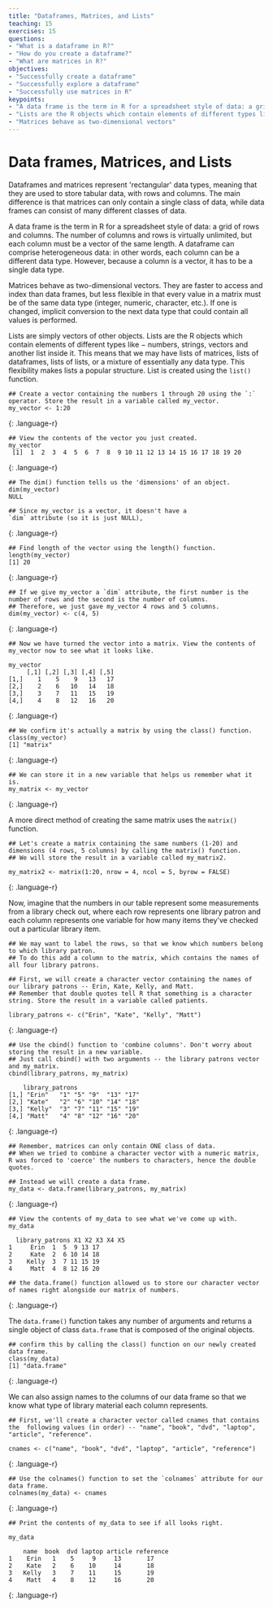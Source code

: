 ```yaml
---
title: "Dataframes, Matrices, and Lists"
teaching: 15
exercises: 15
questions:
- "What is a dataframe in R?"
- "How do you create a dataframe?"
- "What are matrices in R?"
objectives:
- "Successfully create a dataframe"
- "Successfully explore a dataframe"
- "Successfully use matrices in R"
keypoints:
- "A data frame is the term in R for a spreadsheet style of data: a grid of rows and columns."
- "Lists are the R objects which contain elements of different types like − numbers, strings, vectors and another list inside it."
- "Matrices behave as two-dimensional vectors"
---
```


# Data frames, Matrices, and Lists
Dataframes and matrices represent 'rectangular' data types, meaning that they are used to store tabular data, with rows and columns. The main difference is that matrices can only contain a single class of data, while data frames can consist of many different classes of data.

A data frame is the term in R for a spreadsheet style of data: a grid of rows and columns. The number of columns and rows is virtually unlimited, but each column must be a vector of the same length. A dataframe can comprise heterogeneous data: in other words, each column can be a different data type. However, because a column is a vector, it has to be a single data type. 

Matrices behave as two-dimensional vectors. They are faster to access and index than data frames, but less flexible in that every value in a matrix must be of the same data type (integer, numeric, character, etc.). If one is changed, implicit conversion to the next data type that could contain all values is performed.

Lists are simply vectors of other objects. Lists are the R objects which contain elements of different types like − numbers, strings, vectors and another list inside it. This means that we may have lists of matrices, lists of dataframes, lists of lists, or a mixture of essentially any data type. This flexibility makes lists a popular structure. List is created using the `list()` function.

~~~
## Create a vector containing the numbers 1 through 20 using the `:` operator. Store the result in a variable called my_vector.
my_vector <- 1:20
~~~
{: .language-r}

~~~
## View the contents of the vector you just created.
my_vector
 [1]  1  2  3  4  5  6  7  8  9 10 11 12 13 14 15 16 17 18 19 20
~~~
{: .language-r}

~~~
## The dim() function tells us the 'dimensions' of an object.
dim(my_vector)
NULL

## Since my_vector is a vector, it doesn't have a
`dim` attribute (so it is just NULL),
~~~
{: .language-r}

~~~
## Find length of the vector using the length() function. 
length(my_vector)
[1] 20
~~~
{: .language-r}

~~~
## If we give my_vector a `dim` attribute, the first number is the number of rows and the second is the number of columns. 
## Therefore, we just gave my_vector 4 rows and 5 columns.
dim(my_vector) <- c(4, 5)
~~~
{: .language-r}

~~~
## Now we have turned the vector into a matrix. View the contents of my_vector now to see what it looks like.

my_vector
     [,1] [,2] [,3] [,4] [,5]
[1,]    1    5    9   13   17
[2,]    2    6   10   14   18
[3,]    3    7   11   15   19
[4,]    4    8   12   16   20
~~~
{: .language-r}

~~~
## We confirm it's actually a matrix by using the class() function. 
class(my_vector)
[1] "matrix"
~~~
{: .language-r}

~~~
## We can store it in a new variable that helps us remember what it is. 
my_matrix <- my_vector
~~~
{: .language-r}

A more direct method of creating the same matrix uses the `matrix()` function.

~~~
## Let's create a matrix containing the same numbers (1-20) and dimensions (4 rows, 5 columns) by calling the matrix() function. 
## We will store the result in a variable called my_matrix2.

my_matrix2 <- matrix(1:20, nrow = 4, ncol = 5, byrow = FALSE)
~~~
{: .language-r}

Now, imagine that the numbers in our table represent some measurements from a
library check out, where each row represents one library patron and each column represents
one variable for how many items they've checked out a particular library item.

~~~
## We may want to label the rows, so that we know which numbers belong to which library patron.
## To do this add a column to the matrix, which contains the names of all four library patrons.

## First, we will create a character vector containing the names of our library patrons -- Erin, Kate, Kelly, and Matt. 
## Remember that double quotes tell R that something is a character string. Store the result in a variable called patients.

library_patrons <- c("Erin", "Kate", "Kelly", "Matt")
~~~
{: .language-r}

~~~
## Use the cbind() function to 'combine columns'. Don't worry about storing the result in a new variable. 
## Just call cbind() with two arguments -- the library patrons vector and my_matrix.
cbind(library_patrons, my_matrix)

    library_patrons                     
[1,] "Erin"   "1" "5" "9"  "13" "17"
[2,] "Kate"   "2" "6" "10" "14" "18"
[3,] "Kelly"  "3" "7" "11" "15" "19"
[4,] "Matt"   "4" "8" "12" "16" "20"
~~~
{: .language-r}

~~~
## Remember, matrices can only contain ONE class of data. 
## When we tried to combine a character vector with a numeric matrix, R was forced to 'coerce' the numbers to characters, hence the double quotes.

## Instead we will create a data frame.
my_data <- data.frame(library_patrons, my_matrix)
~~~
{: .language-r}

~~~
## View the contents of my_data to see what we've come up with.
my_data

  library_patrons X1 X2 X3 X4 X5
1     Erin  1  5  9 13 17
2     Kate  2  6 10 14 18
3    Kelly  3  7 11 15 19
4     Matt  4  8 12 16 20

## the data.frame() function allowed us to store our character vector of names right alongside our matrix of numbers.
~~~
{: .language-r}

The `data.frame()` function takes any number of arguments and returns a single object of class `data.frame` that is composed of the original objects.

~~~
## confirm this by calling the class() function on our newly created data frame.
class(my_data)
[1] "data.frame"
~~~
{: .language-r}

We can also assign names to the columns of our data frame so that we know what type of library material each column represents.

~~~
## First, we'll create a character vector called cnames that contains the  following values (in order) -- "name", "book", "dvd", "laptop", "article", "reference".

cnames <- c("name", "book", "dvd", "laptop", "article", "reference")
~~~
{: .language-r}

~~~
## Use the colnames() function to set the `colnames` attribute for our data frame.
colnames(my_data) <- cnames
~~~
{: .language-r}

~~~
## Print the contents of my_data to see if all looks right.

my_data

    name  book  dvd laptop article reference
1    Erin   1    5     9     13       17
2    Kate   2    6    10     14       18
3   Kelly   3    7    11     15       19
4    Matt   4    8    12     16       20
~~~
{: .language-r}
